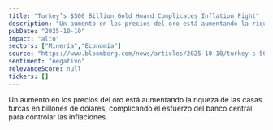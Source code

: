 ```yaml
---
title: "Turkey’s $500 Billion Gold Hoard Complicates Inflation Fight"
description: "Un aumento en los precios del oro está aumentando la riqueza de las casas turcas en billones de dólares, complicando el esfuerzo del banco central para controlar las inflaciones."
pubDate: "2025-10-10"
impact: "alto"
sectors: ["Minería","Economía"]
source: "https://www.bloomberg.com/news/articles/2025-10-10/turkey-s-500-billion-gold-hoard-complicates-inflation-fight"
sentiment: "negativo"
relevanceScore: null
tickers: []
---
```


Un aumento en los precios del oro está aumentando la riqueza de las casas turcas en billones de dólares, complicando el esfuerzo del banco central para controlar las inflaciones.
